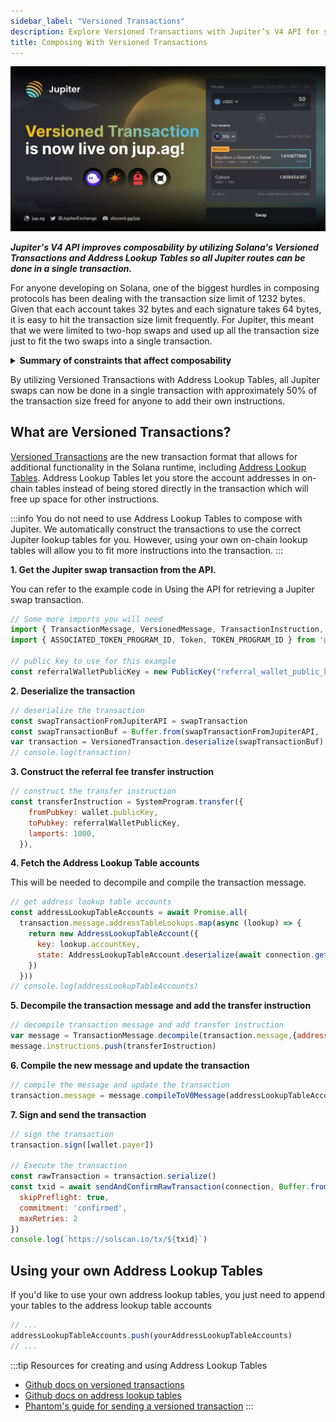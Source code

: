 ```yaml
---
sidebar_label: "Versioned Transactions"
description: Explore Versioned Transactions with Jupiter’s V4 API for streamlined swaps and more functions on Solana.
title: Composing With Versioned Transactions
---
```


<head>
    <title>Versioned Transactions on Jupiter: A Full Guide</title>
    <meta name="twitter:card" content="summary" />
</head>

![versioned_txn](jup_vt.jpeg)


***Jupiter's V4 API improves composability by utilizing Solana's Versioned Transactions and Address Lookup Tables so all Jupiter routes can be done in a single transaction.***

For anyone developing on Solana, one of the biggest hurdles in composing protocols has been dealing with the transaction size limit of 1232 bytes. Given that each account takes 32 bytes and each signature takes 64 bytes, it is easy to hit the transaction size limit frequently. For Jupiter, this meant that we were limited to two-hop swaps and used up all the transaction size just to fit the two swaps into a single transaction.

<details>
<summary><b>Summary of constraints that affect composability</b></summary>
<ul>
<li><b>transaction size</b> is limited to 1232 bytes.  </li>
<li><b>compute budget</b> is defaulted to 200k compute units with a max of 1.4M compute units. If you exceed the compute budget, your transaction will be halted.  Most programs have designed their compute budget to take up 200k which you can use to estimate your compute budget. However, many programs do not have an upper bound on their compute budget and it's possible for them to exceed the limit.  Jupiter transactions request the full 1.4M to accommodate some of these programs as best as possible.</li>
<li><b>cross-program invocations</b> are limited to 4 levels</li>
<li><b>stack usage</b> can not exceed 4k </li>
<li><b>BPF call depth</b> can not exceed 64</li>
</ul>
Get more details from the <a href="https://docs.solana.com/developing/programming-model/runtime">Solana runtime</a>.
</details>

By utilizing Versioned Transactions with Address Lookup Tables, all Jupiter swaps can now be done in a single transaction with approximately 50% of the transaction size freed for anyone to add their own instructions.

## What are Versioned Transactions?

[Versioned Transactions](https://docs.solana.com/developing/versioned-transactions) are the new transaction format that allows for additional functionality in the Solana runtime, including [Address Lookup Tables](https://docs.solana.com/developing/lookup-tables).  Address Lookup Tables let you store the account addresses in on-chain tables instead of being stored directly in the transaction which will free up space for other instructions.

:::info You do not need to use Address Lookup Tables to compose with Jupiter.
We automatically construct the transactions to use the correct Jupiter lookup tables for you.  However, using your own on-chain lookup tables will allow you to fit more instructions into the transaction.
:::

**1. Get the Jupiter swap transaction from the API.**

You can refer to the example code in Using the API for retrieving a Jupiter swap transaction.

```js
// Some more imports you will need
import { TransactionMessage, VersionedMessage, TransactionInstruction, sendAndConfirmRawTransaction, SystemProgram, AddressLookupTableAccount } from '@solana/web3.js';
import { ASSOCIATED_TOKEN_PROGRAM_ID, Token, TOKEN_PROGRAM_ID } from '@solana/spl-token';

// public key to use for this example
const referralWalletPublicKey = new PublicKey("referral_wallet_public_key")
```

**2. Deserialize the transaction**

```js
// deserialize the transaction
const swapTransactionFromJupiterAPI = swapTransaction
const swapTransactionBuf = Buffer.from(swapTransactionFromJupiterAPI, 'base64')
var transaction = VersionedTransaction.deserialize(swapTransactionBuf)
// console.log(transaction)
```

**3. Construct the referral fee transfer instruction**

```js
// construct the transfer instruction
const transferInstruction = SystemProgram.transfer({
    fromPubkey: wallet.publicKey,
    toPubkey: referralWalletPublicKey,
    lamports: 1000,
  }),
```

**4. Fetch the Address Lookup Table accounts**

This will be needed to decompile and compile the transaction message.

```js
// get address lookup table accounts
const addressLookupTableAccounts = await Promise.all(
  transaction.message.addressTableLookups.map(async (lookup) => {
    return new AddressLookupTableAccount({
      key: lookup.accountKey,
      state: AddressLookupTableAccount.deserialize(await connection.getAccountInfo(lookup.accountKey).then((res) => res.data)),
    })
  }))
// console.log(addressLookupTableAccounts)
```

**5. Decompile the transaction message and add the transfer instruction**

```js
// decompile transaction message and add transfer instruction
var message = TransactionMessage.decompile(transaction.message,{addressLookupTableAccounts: addressLookupTableAccounts})
message.instructions.push(transferInstruction)
```

**6. Compile the new message and update the transaction**

```js
// compile the message and update the transaction
transaction.message = message.compileToV0Message(addressLookupTableAccounts)
```

**7. Sign and send the transaction**

```js
// sign the transaction
transaction.sign([wallet.payer])

// Execute the transaction
const rawTransaction = transaction.serialize()
const txid = await sendAndConfirmRawTransaction(connection, Buffer.from(rawTransaction), {
  skipPreflight: true,
  commitment: 'confirmed',
  maxRetries: 2
})
console.log(`https://solscan.io/tx/${txid}`)
```

## Using your own Address Lookup Tables

If you'd like to use your own address lookup tables, you just need to append your tables to the address lookup table accounts

```js
// ...
addressLookupTableAccounts.push(yourAddressLookupTableAccounts)
// ...
```

:::tip Resources for creating and using Address Lookup Tables
- [Github docs on versioned transactions](https://github.com/solana-labs/solana/blob/master/docs/src/developing/versioned-transactions.md)
- [Github docs on address lookup tables](https://github.com/solana-labs/solana/blob/master/docs/src/developing/lookup-tables.md)
- [Phantom's guide for sending a versioned transaction](https://docs.phantom.app/getting-started-with-solana/sending-a-transaction-1)
:::